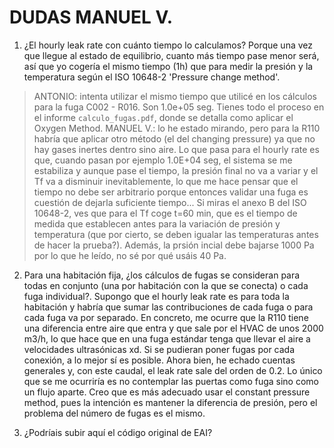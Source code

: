 
# DUDAS MANUEL V.

1. ¿El hourly leak rate con cuánto tiempo lo calculamos? Porque una vez que llegue al estado de equilibrio, cuanto más tiempo pase menor será, así que yo cogería el mismo tiempo (1h) que para medir la presión y la temperatura según el ISO 10648-2 'Pressure change method'.
      
> ANTONIO: intenta utilizar el mismo tiempo que utilicé en los cálculos para la fuga C002 - R016. Son 1.0e+05 seg. Tienes todo el proceso en el informe `calculo_fugas.pdf`, donde se detalla como aplicar el Oxygen Method.
> MANUEL V.: lo he estado mirando, pero para la R110 habría que aplicar otro método (el del changing pressure) ya que no hay gases inertes dentro sino aire. Lo que pasa para el hourly rate es que, cuando pasan por ejemplo 1.0E+04 seg, el sistema se me estabiliza y aunque pase el tiempo, la presión final no va a variar y el Tf va a disminuir inevitablemente, lo que me hace pensar que el tiempo no debe ser arbitrario porque entonces validar una fuga es cuestión de dejarla suficiente tiempo... Si miras el anexo B del ISO 10648-2, ves que para el Tf coge t=60 min, que es el tiempo de medida que establecen antes para la variación de presión y temperatura (que por cierto, se deben igualar las temperaturas antes de hacer la prueba?). Además, la prsión incial debe bajarse 1000 Pa por lo que he leído, no sé por qué usáis 40 Pa.

2. Para una habitación fija, ¿los cálculos de fugas se consideran para todas en conjunto (una por habitación con la que se conecta) o cada fuga individual?. Supongo que el hourly leak rate es para toda la habitación y habría que sumar las contribuciones de cada fuga o para cada fuga va por separado.
En concreto, me ocurre que la R110 tiene una diferencia entre aire que entra y que sale por el HVAC de unos 2000 m3/h, lo que hace que en una fuga estándar tenga que llevar el aire a velocidades ultrasónicas xd. Si se pudieran poner fugas por cada conexión, a lo mejor sí es posible. Ahora bien, he echado cuentas generales y, con este caudal, el leak rate sale del orden de 0.2. Lo único que se me ocurriría es no contemplar las puertas como fuga sino como un flujo aparte.
Creo que es más adecuado usar el constant pressure method, pues la intención es mantener la diferencia de presión, pero el problema del número de fugas es el mismo.

3. ¿Podríais subir aquí el código original de EAI?
